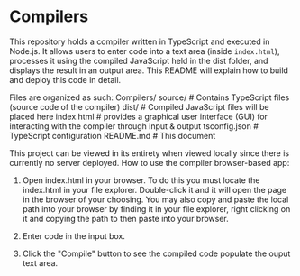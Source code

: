 # Compilers


This repository holds a compiler written in TypeScript and executed in Node.js. It allows users to enter code into a text area (inside `index.html`), processes it using the compiled JavaScript held in the dist folder, and displays the result in an output area.
This README will explain how to build and deploy this code in detail.



Files are organized as such:
Compilers/ 
    source/ # Contains TypeScript files (source code of the compiler) 
    dist/ # Compiled JavaScript files will be placed here 
    index.html # provides a graphical user interface (GUI) for interacting with the compiler through input & output 
    tsconfig.json # TypeScript configuration 
    README.md # This document


This project can be viewed in its entirety when viewed locally since there is currently no server deployed.
How to use the compiler browser-based app:

1. Open index.html in your browser. To do this you must locate the index.html in your file explorer.
Double-click it and it will open the page in the browser of your choosing. You may also copy and paste the local path into your browser by finding it in your file explorer, right clicking on it and copying the path to then paste into your browser.

2. Enter code in the input box.

3. Click the "Compile" button to see the compiled code populate the ouput text area.


